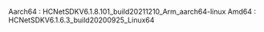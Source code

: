Aarch64 : HCNetSDKV6.1.8.101_build20211210_Arm_aarch64-linux
Amd64 : HCNetSDKV6.1.6.3_build20200925_Linux64
